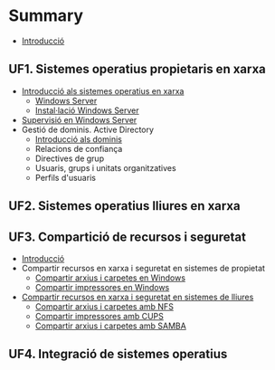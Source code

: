 # Summary

* [Introducció](README.md)

## UF1. Sistemes operatius propietaris en xarxa

* [Introducció als sistemes operatius en xarxa](UF1/uf1-introduccio.md)
  * [Windows Server](UF1/uf1-windowsserver.md)
  * [Instal·lació Windows Server](UF1/uf1-instalacio-windowsserver.md)
* [Supervisió en Windows Server](UF1/uf1-supervisio.md)
* Gestió de dominis. Active Directory
  * [Introducció als dominis](UF1/uf1-introduccio-dominis.md)
  * Relacions de confiança
  * Directives de grup
  * Usuaris, grups i unitats organitzatives
  * Perfils d'usuaris

## UF2. Sistemes operatius lliures en xarxa

## UF3. Compartició de recursos i seguretat

* [Introducció](UF3/uf3-introduccio.md)
* Compartir recursos en xarxa i seguretat en sistemes de propietat
  * [Compartir arxius i carpetes en Windows](UF3/uf3-compartir-arxius-windows.md)
  * [Compartir impressores en Windows](UF3/uf3-compartir-impressores-windows.md)
* [Compartir recursos en xarxa i seguretat en sistemes de lliures](UF3/compartir-recursos-linux.md)
  * [Compartir arxius i carpetes amb NFS](UF3/uf3-compartir-arxius-nfs.md)
  * [Compartir impressores amb CUPS](UF3/uf3-compartir-impressores-cups.md)
  * [Compartir arxius i carpetes amb SAMBA](UF3/uf3-compartir-arxius-samba.md)



## UF4. Integració de sistemes operatius

